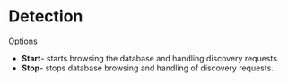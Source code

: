 # Detection

Options
  
- **Start**- starts browsing the database and handling discovery requests.
- **Stop**- stops database browsing and handling of discovery requests.
